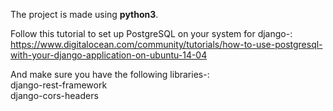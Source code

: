 The project is made using <strong>python3</strong>.

Follow this tutorial to set up PostgreSQL on your system for django-:<br>
https://www.digitalocean.com/community/tutorials/how-to-use-postgresql-with-your-django-application-on-ubuntu-14-04

And make sure you have the following libraries-:<br>
django-rest-framework<br>
django-cors-headers
